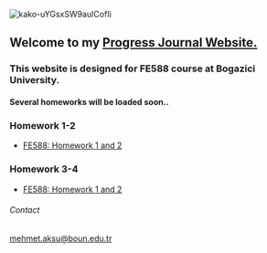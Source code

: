 ![kako-uYGsxSW9auICofIi](https://user-images.githubusercontent.com/49394063/141639464-771c2d1a-a041-4b85-b16d-817d036e6a9e.png)

## Welcome to my [Progress Journal Website.](https://bu-fe-588.github.io/fall21-MehmettAksuu/)




### This website is designed for FE588 course at Bogazici University.





#### Several homeworks will be loaded soon..



### Homework 1-2
* [FE588: Homework 1 and 2](https://github.com/BU-FE-588/fall21-MehmettAksuu/blob/4c0b2561256930ee9cac9c2ec0f0300b8b944634/Homework%201-2.ipynb)

### Homework 3-4
* [FE588: Homework 1 and 2](https://github.com/BU-FE-588/fall21-MehmettAksuu/blob/gh-pages/homework3-4.ipynb)

###### Contact
mehmet.aksu@boun.edu.tr
